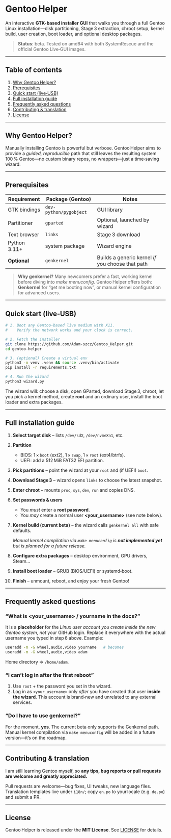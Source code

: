 # Gentoo Helper

An interactive **GTK-based installer GUI** that walks you through a full Gentoo Linux installation—disk partitioning, Stage 3 extraction, chroot setup, kernel build, user creation, boot loader, and optional desktop packages.

> **Status**: beta.  Tested on amd64 with both SystemRescue and the official Gentoo Live‑GUI images.

---

## Table of contents

1. [Why Gentoo Helper?](#why-gentoohelper)
2. [Prerequisites](#prerequisites)
3. [Quick start (live‑USB)](#quick-start-live-usb)
4. [Full installation guide](#full-installation-guide)
5. [Frequently asked questions](#frequently-asked-questions)
6. [Contributing & translation](#contributing--translation)
7. [License](#license)

---

## Why Gentoo Helper?

Manually installing Gentoo is powerful but verbose.  Gentoo Helper aims to provide a *guided, reproducible* path that still leaves the resulting system 100 % Gentoo—no custom binary repos, no wrappers—just a time‑saving wizard.

---

## Prerequisites

| Requirement  | Package (Gentoo)       | Notes                                             |
| ------------ | ---------------------- | ------------------------------------------------- |
| GTK bindings | `dev-python/pygobject` | GUI library                                       |
| Partitioner  | `gparted`              | Optional, launched by wizard                      |
| Text browser | `links`                | Stage 3 download                                  |
| Python 3.11+ | system package         | Wizard engine                                     |
| **Optional** | `genkernel`            | Builds a generic kernel *if* you choose that path |

> **Why genkernel?**  Many newcomers prefer a fast, working kernel before diving into *make menuconfig*.  Gentoo Helper offers both: **Genkernel** for “get me booting now”, or manual kernel configuration for advanced users.

---

## Quick start (live‑USB)

```bash
# 1. Boot any Gentoo‑based live medium with X11.
#    Verify the network works and your clock is correct.

# 2. Fetch the installer
git clone https://github.com/Adam-szcz/Gentoo_Helper.git
cd gentoo-helper

# 3. (optional) Create a virtual env
python3 -m venv .venv && source .venv/bin/activate
pip install -r requirements.txt

# 4. Run the wizard
python3 wizard.py
```

The wizard will: choose a disk, open GParted, download Stage 3, chroot, let you pick a kernel method, create **root** and an ordinary user, install the boot loader and extra packages.

---

## Full installation guide

1. **Select target disk** – lists `/dev/sdX`, `/dev/nvmeXn1`, etc.
2. **Partition**

   * BIOS: 1 × `boot` (ext2), 1 × `swap`, 1 × `root` (ext4/btrfs).
   * UEFI: add a 512 MiB FAT32 EFI partition.
3. **Pick partitions** – point the wizard at your `root` and (if UEFI) `boot`.
4. **Download Stage 3** – wizard opens `links` to choose the latest snapshot.
5. **Enter chroot** – mounts `proc`, `sys`, `dev`, `run` and copies DNS.
6. **Set passwords & users**

   * You *must* enter a **root password**.
   * You *may* create a normal user **<your_username>** (see note below).
7. **Kernel build (current beta)** – the wizard calls `genkernel all` with safe defaults.

   *Manual kernel compilation via `make menuconfig` is **not implemented yet** but is planned for a future release.*

8. **Configure extra packages** – desktop environment, GPU drivers, Steam…
9. **Install boot loader** – GRUB (BIOS/UEFI) or systemd‑boot.
10. **Finish** – unmount, reboot, and enjoy your fresh Gentoo!

---

## Frequently asked questions

### “What is **<your_username> / yourname** in the docs?”

It is a **placeholder** for the *Linux user account you create inside the new Gentoo system*, *not* your GitHub login.  Replace it everywhere with the actual username you typed in step 6 above.  Example:

```bash
useradd -m -G wheel,audio,video yourname   # becomes
useradd -m -G wheel,audio,video adam
```

Home directory ⇒ `/home/adam`.

### “I can’t log in after the first reboot”

1. Use `root` + the password you set in the wizard.
2. Log in as `<your_username>` only *after* you have created that user **inside the wizard**.  This account is brand‑new and unrelated to any external services.

### “Do I have to use genkernel?”

For the moment, **yes**.  The current beta only supports the Genkernel path.  Manual kernel compilation via `make menuconfig` will be added in a future version—it’s on the roadmap.

---

## Contributing & translation

I am still learning Gentoo myself, so **any tips, bug reports or pull requests are welcome and greatly appreciated.**

Pull requests are welcome—bug fixes, UI tweaks, new language files.  Translation templates live under `i18n/`; copy `en.po` to your locale (e.g. `de.po`) and submit a PR.

---

## License

Gentoo Helper is released under the **MIT License**.  See [LICENSE](LICENSE) for details.
